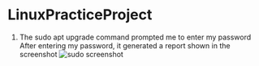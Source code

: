 # LinuxPracticeProject
1. The sudo apt upgrade command prompted me to enter my password
After entering my password, it generated a report shown in the screenshot
![sudo screenshot](https://github.com/oghare01/LinuxPracticeProject/assets/141191975/96d74e06-eb41-4ee4-8acc-3ab37253564d)
